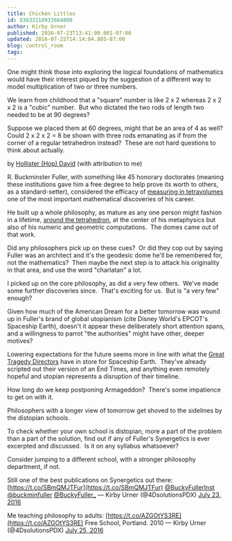 ```yaml
---
title: Chicken Littles
id: 83633118933664880
author: Kirby Urner
published: 2016-07-23T13:41:00.001-07:00
updated: 2016-07-25T14:14:04.805-07:00
blog: control_room
tags: 
---
```


One might think those into exploring the logical foundations of mathematics would have their interest piqued by the suggestion of a different way to model multiplication of two or three numbers.

We learn from childhood that a "square" number is like 2 x 2 whereas 2 x 2 x 2 is a "cubic" number.  But who dictated the two rods of length two needed to be at 90 degrees?

Suppose we placed them at 60 degrees, might that be an area of 4 as well?  Could 2 x 2 x 2 = 8 be shown with three rods emanating as if from the corner of a regular tetrahedron instead?  These are not hard questions to think about actually.

[](https://blogger.googleusercontent.com/img/b/R29vZ2xl/AVvXsEjO8djChhlIUDS2oIOSEZR5ppaHKV_u0u4BASlK0O1-Ok5Pd0I4byZR8M_t0Jt_9Tdz7J3k4RhHYLrb6RoysPsqyXwxExnRw_7o0nEaHuI7pyfOJi-R2_kN2guZxR6iIJfb9jXE/s1600-h/tetship1.jpeg)by [Hollister (Hop) David](http://clowder.net/hop/index.html) 
(with attribution to me)

R. Buckminster Fuller, with something like 45 honorary doctorates (meaning these institutions gave him a free degree to help prove its worth to others, as a standard-setter), considered the efficacy of [measuring in tetravolumes](http://controlroom.blogspot.com/2015/07/ramping-up.html) one of the most important mathematical discoveries of his career.

He built up a whole philosophy, as mature as any one person might fashion in a lifetime, [around the tetrahedron](http://worldgame.blogspot.com/2016/07/verboten-math.html), at the center of his metaphysics but also of his numeric and geometric computations.  The domes came out of that work.

Did any philosophers pick up on these cues?  Or did they cop out by saying Fuller was an architect and it's the geodesic dome he'll be remembered for, not the mathematics?  Then maybe the next step is to attack his originality in that area, and use the word "charlatan" a lot.

[](https://blogger.googleusercontent.com/img/b/R29vZ2xl/AVvXsEjZXbJGtBScLbjYazir_-I0Bh7SgKQc4g6dh_G6csNQmXYk_Hr65VVmLIspfjk0B5AfRiLF649ARA5UPUlNWSS51hMzaA1-v4jegfkwGgf5o0lXZXmaO16eUL00RqNvlZYdr43l/s1600-h/tetship.gif)
I picked up on the core philosophy, as did a very few others.  We've made some further discoveries since.  That's exciting for us.  But is "a very few" enough?

Given how much of the American Dream for a better tomorrow was wound up in Fuller's brand of global utopianism (cite Disney World's EPCOT's Spaceship Earth), doesn't it appear these deliberately short attention spans, and a willingness to parrot "the authorities" might have other, deeper motives?

Lowering expectations for the future seems more in line with what the [Great Tragedy Directors](http://grunch.net/synergetics/gst2.html) have in store for Spaceship Earth.  They've already scripted out their version of an End Times, and anything even remotely hopeful and utopian represents a disruption of their timeline.

How long do we keep postponing Armageddon?  There's some impatience to get on with it.

Philosophers with a longer view of tomorrow get shoved to the sidelines by the distopian schools.

To check whether your own school is distopian, more a part of the problem than a part of the solution, find out if any of Fuller's Synergetics is ever excerpted and discussed.  Is it on any syllabus whatsoever?

Consider jumping to a different school, with a stronger philosophy department, if not.

Still one of the best publications on Synergetics out there:  [https://t.co/SBmQMJTFur](https://t.co/SBmQMJTFur) [@BuckyFullerInst](https://twitter.com/BuckyFullerInst) [@buckminfuller](https://twitter.com/buckminfuller) [@BuckyFuller_](https://twitter.com/BuckyFuller_)
— Kirby Urner (@4DsolutionsPDX) [July 23, 2016](https://twitter.com/4DsolutionsPDX/status/756931759690747904)

Me teaching philosophy to adults:  [https://t.co/AZGOtYS3RE](https://t.co/AZGOtYS3RE)  Free School, Portland. 2010
— Kirby Urner (@4DsolutionsPDX) [July 25, 2016](https://twitter.com/4DsolutionsPDX/status/757684923905953792)